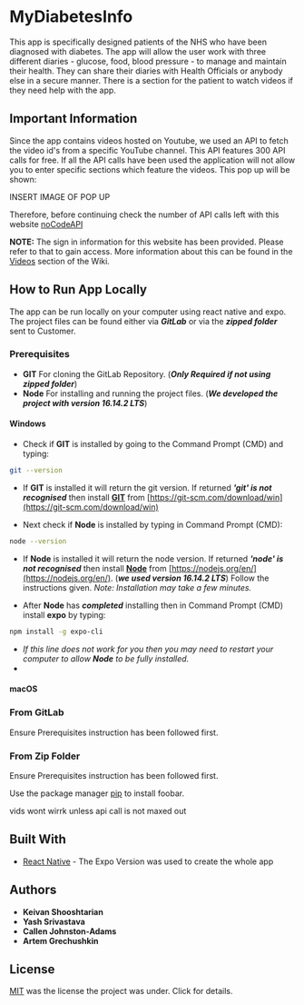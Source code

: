 # MyDiabetesInfo

This app is specifically designed patients of the NHS who have been diagnosed with diabetes. The app will allow the user work with three different diaries - glucose, food, blood pressure - to manage and maintain their health. They can share their diaries with Health Officials or anybody else in a secure manner. There is a section for the patient to watch videos if they need help with the app.

## Important Information

Since the app contains videos hosted on Youtube, we used an API to fetch the video id's from a specific YouTube channel. This API features 300 API calls for free. If all the API calls have been used the application will not allow you to enter specific sections which feature the videos. This pop up will be shown:

INSERT IMAGE OF POP UP

Therefore, before continuing check the number of API calls left with this website [noCodeAPI](https://app.nocodeapi.com/settings/)

**NOTE:** The sign in information for this website has been provided. Please refer to that to gain access. More information about this can be found in the [Videos](https://stgit.dcs.gla.ac.uk/team-project-h/2021/cs27/cs27-main/-/wikis/Videos) section of the Wiki.

## How to Run App Locally 
The app can be run locally on your computer using react native and expo. The project files can be found either via **_GitLab_** or via the **_zipped folder_** sent to Customer.

### **Prerequisites**
* **GIT**  For cloning the GitLab Repository. (***Only Required if not using zipped folder***)
* **Node** For installing and running the project files. (***We developed the project with version 16.14.2 LTS***)

#### Windows
* Check if **GIT** is installed by going to the Command Prompt (CMD) and typing:

```bash
git --version
```

* If **GIT** is installed it will return the git version. If returned ***'git' is not recognised*** then install [**GIT**](https://git-scm.com/download/win) from [https://git-scm.com/download/win](https://git-scm.com/download/win)

* Next check if **Node** is installed by typing in Command Prompt (CMD):
```bash
node --version
```

* If **Node** is installed it will return the node version. If returned ***'node' is not recognised*** then install [**Node**](https://nodejs.org/en/) from [https://nodejs.org/en/](https://nodejs.org/en/). (***we used version 16.14.2 LTS***) Follow the instructions given. *Note: Installation may take a few minutes.*

* After **Node** has ***completed*** installing then in Command Prompt (CMD) install **expo** by typing:
```bash
npm install -g expo-cli
```
* *If this line does not work for you then you may need to restart your computer to allow **Node** to be fully installed.*
*


#### macOS

### From GitLab
Ensure Prerequisites instruction has been followed first.


### From Zip Folder
Ensure Prerequisites instruction has been followed first.


Use the package manager [pip](https://pip.pypa.io/en/stable/) to install foobar.


vids wont wirrk unless api call is not maxed out

## Built With
* [React Native](https://reactnative.dev/) - The Expo Version was used to create the whole app

## Authors
* **Keivan Shooshtarian**
* **Yash Srivastava**
* **Callen Johnston-Adams**
* **Artem Grechushkin**



## License
[MIT](https://stgit.dcs.gla.ac.uk/team-project-h/2021/cs27/cs27-main/-/blob/master/LICENSE) was the license the project was under. Click for details.